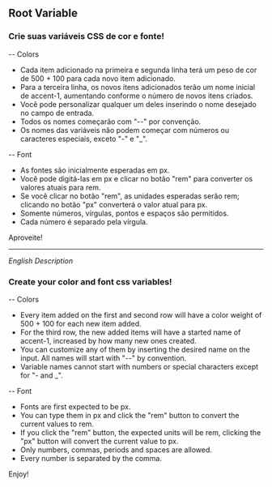 <h2>Root Variable</h2>

<h3>Crie suas variáveis CSS de cor e fonte!</h3>

-- Colors

- Cada item adicionado na primeira e segunda linha terá um peso de cor de 500 + 100 para cada novo item adicionado.
- Para a terceira linha, os novos itens adicionados terão um nome inicial de accent-1, aumentando conforme o número de novos itens criados.
- Você pode personalizar qualquer um deles inserindo o nome desejado no campo de entrada.
- Todos os nomes começarão com "--" por convenção.
- Os nomes das variáveis não podem começar com números ou caracteres especiais, exceto "-" e "_".

-- Font

- As fontes são inicialmente esperadas em px.
- Você pode digitá-las em px e clicar no botão "rem" para converter os valores atuais para rem.
- Se você clicar no botão "rem", as unidades esperadas serão rem; clicando no botão "px" converterá o valor atual para px.
- Somente números, vírgulas, pontos e espaços são permitidos.
- Cada número é separado pela vírgula.

Aproveite!
<hr>

*English Description*

<h3>Create your color and font css variables!</h3>

-- Colors

- Every item added on the first and second row will have a color weight of 500 + 100 for each new item added.
- For the third row, the new added items will have a started name of accent-1, increased by how many new ones created.
- You can customize any of them by inserting the desired name on the input. All names will start with "--" by convention.
- Variable names cannot start with numbers or special characters except for "- and _".

-- Font

- Fonts are first expected to be px.
- You can type them in px and click the "rem" button to convert the current values to rem.
- If you click the "rem" button, the expected units will be rem, clicking the "px" button will convert the current value to px.
- Only numbers, commas, periods and spaces are allowed.
- Every number is separated by the comma.

Enjoy!
